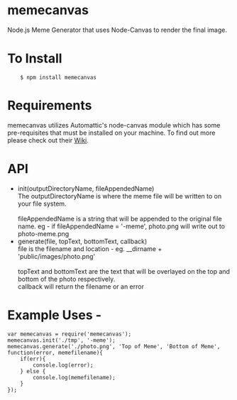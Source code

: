 # memecanvas
Node.js Meme Generator that uses Node-Canvas to render the final image.

# To Install
        $ npm install memecanvas

# Requirements
memecanvas utilizes Automattic's node-canvas module which has some pre-requisites that must be installed on your machine.  To find out more please check out their [Wiki](https://github.com/Automattic/node-canvas/wiki).

# API

* init(outputDirectoryName, fileAppendedName) <br/> The outputDirectoryName is where the meme file will be written to on your file system.<br/><br/>fileAppendedName is a string that will be appended to the original file name. eg - if fileAppendedName = '-meme', photo.png will write out to photo-meme.png
* generate(file, topText, bottomText, callback)<br/>file is the filename and location - eg. __dirname + 'public/images/photo.png'<br/><br/>topText and bottomText are the text that will be overlayed on the top and bottom of the photo respectively.<br/> callback will return the filename or an error

# Example Uses -
    var memecanvas = require('memecanvas');
    memecanvas.init('./tmp', '-meme');
    memecanvas.generate('./photo.png', 'Top of Meme', 'Bottom of Meme', function(error, memefilename){
        if(err){
            console.log(error);
        } else {
            console.log(memefilename);
        }
    });

